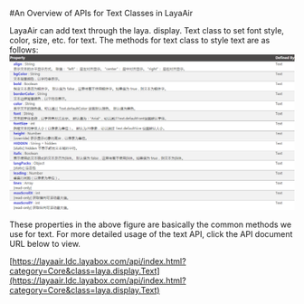 #An Overview of APIs for Text Classes in LayaAir

LayaAir can add text through the laya. display. Text class to set font style, color, size, etc. for text. The methods for text class to style text are as follows:
![1](img/1.png)

These properties in the above figure are basically the common methods we use for text. For more detailed usage of the text API, click the API document URL below to view.

[https://layaair.ldc.layabox.com/api/index.html?category=Core&class=laya.display.Text](https://layaair.ldc.layabox.com/api/index.html?category=Core&class=laya.display.Text)

